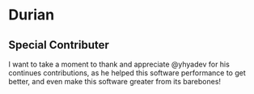 # Durian

## Special Contributer

I want to take a moment to thank and appreciate @yhyadev for his continues contributions,
as he helped this software performance to get better, and even make this software greater from its barebones!